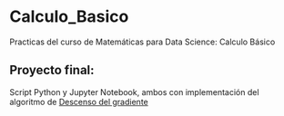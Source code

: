 # Calculo_Basico
Practicas del curso de Matemáticas para Data Science: Calculo Básico

## Proyecto final: 
Script Python y Jupyter Notebook, ambos con implementación del algoritmo de [Descenso del gradiente](https://github.com/bigmario/Calculo_Basico/tree/main/descenso_gradiente)
